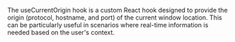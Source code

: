 The useCurrentOrigin hook is a custom React hook designed to provide the origin (protocol, hostname, and port) of the current window location. This can be particularly useful in scenarios where real-time information is needed based on the user's context.
